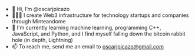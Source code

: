 - 👋 Hi, I’m @oscarjpicazo
- 👨🏽‍💻 I create Web3 infrastructure for technology startups and companies through Minteandome
- 🌱 I'm currently learning machine learning, programming C++, JavaScript, and Python, and I find myself falling down the bitcoin rabbit hole (in depth, Lightning)
- 📫 To reach me, send me an email to oscarjpicazo@gmail.com


